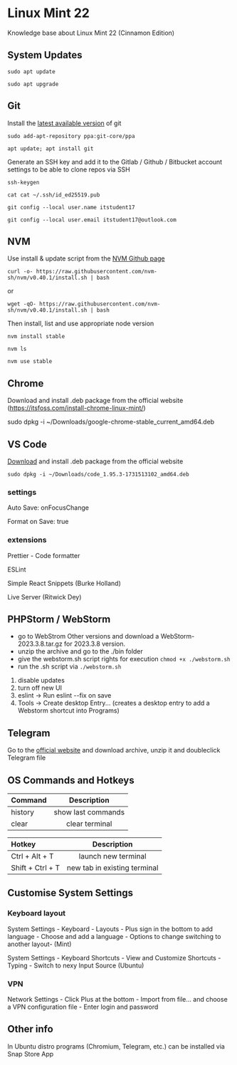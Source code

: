 # Linux Mint 22

Knowledge base about Linux Mint 22 (Cinnamon Edition)

## System Updates

`sudo apt update`

`sudo apt upgrade`

## Git

Install the [latest available version](https://git-scm.com/downloads/linux) of git

`sudo add-apt-repository ppa:git-core/ppa`

`apt update; apt install git`

Generate an SSH key and add it to the Gitlab / Github / Bitbucket account settings to be able to clone repos via SSH

`ssh-keygen`

`cat cat ~/.ssh/id_ed25519.pub`

`git config --local user.name itstudent17`

`git config --local user.email itstudent17@outlook.com`

## NVM

Use install & update script from the [NVM Github page](https://github.com/nvm-sh/nvm)

`curl -o- https://raw.githubusercontent.com/nvm-sh/nvm/v0.40.1/install.sh | bash`

or

`wget -qO- https://raw.githubusercontent.com/nvm-sh/nvm/v0.40.1/install.sh | bash`

Then install, list and use appropriate node version

`nvm install stable`

`nvm ls`

`nvm use stable`

## Chrome

Download and install .deb package from the official website (https://itsfoss.com/install-chrome-linux-mint/)

sudo dpkg -i ~/Downloads/google-chrome-stable_current_amd64.deb

## VS Code

[Download](https://code.visualstudio.com/) and install .deb package from the official website

`sudo dpkg -i ~/Downloads/code_1.95.3-1731513102_amd64.deb`

### settings

Auto Save: onFocusChange

Format on Save: true

### extensions

Prettier - Code formatter

ESLint

Simple React Snippets (Burke Holland)

Live Server (Ritwick Dey)

## PHPStorm / WebStorm

- go to WebStrom Other versions and download a WebStorm-2023.3.8.tar.gz for 2023.3.8 version.
- unzip the archive and go to the ./bin folder
- give the webstorm.sh script rights for execution `chmod +x ./webstorm.sh`
- run the .sh script via `./webstorm.sh`

1. disable updates
2. turn off new UI
3. eslint -> Run eslint --fix on save
4. Tools -> Create desktop Entry... (creates a desktop entry to add a Webstorm shortcut into Programs)

## Telegram

Go to the [official website](https://telegram.org/) and download archive, unzip it and doubleclick Telegram file

## OS Commands and Hotkeys

| Command |    Description     |
| :------ | :----------------: |
| history | show last commands |
| clear   |   clear terminal   |

| Hotkey           |         Description          |
| :--------------- | :--------------------------: |
| Ctrl + Alt + T   |     launch new terminal      |
| Shift + Ctrl + T | new tab in existing terminal |

## Customise System Settings

### Keyboard layout

System Settings - Keyboard - Layouts - Plus sign in the bottom to add language - Choose and add a language - Options to change switching to another layout- (Mint)

System Settings - Keyboard Shortcuts - View and Customize Shortcuts - Typing - Switch to nexy Input Source (Ubuntu)

### VPN

Network Settings - Click Plus at the bottom - Import from file... and choose a VPN configuration file - Enter login and password

## Other info

In Ubuntu distro programs (Chromium, Telegram, etc.) can be installed via Snap Store App
